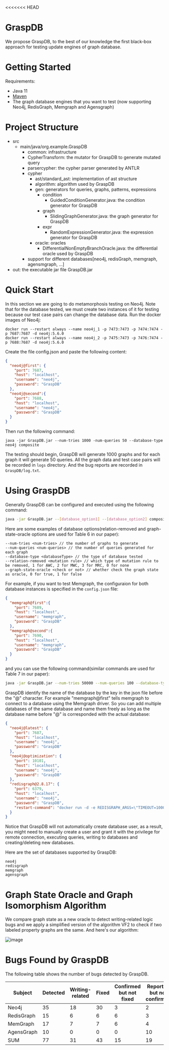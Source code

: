 <<<<<<< HEAD
# GraspDB

We propose GraspDB, to the best of our knowledge the first black-box approach for testing update engines of graph database.

# Getting Started

Requirements:
* Java 11
* [Maven](https://maven.apache.org/)
* The graph database engines that you want to test (now supporting Neo4j, RedisGraph, Memgraph and Agensgraph)



# Project Structure

* src
    * main/java/org.example.GraspDB
        * common:  infrastructure
        * CypherTransform:  the mutator for GraspDB to generate mutated query
        * parsercypher: the cypher parser generated by ANTLR
        * cypher
          * ast/standard_ast: implementation of ast structure
          * algorithm: algorithm used by GraspDB
          * gen: generators for queries, graphs, patterns, expressions
            * condition
              * GuidedConditionGenerator.java: the condition generator for GraspDB
            * graph
              * SlidingGraphGenerator.java: the graph generator for GraspDB
            * expr
              * RandomExpressionGenerator.java: the expression generator for GraspDB
          * oracle: oracles
            * DifferentialNonEmptyBranchOracle.java: the differential oracle used by GraspDB
        * support for different databases[neo4j, redisGraph, memgraph, agensmgraph, ...]
* out: the executable jar file GraspDB.jar


# Quick Start
In this section we are going to do metamorphosis testing on Neo4j.
Note that for the database tested, we must create two instances of it for testing because our test case pairs can change the database data. Run the docker images of Neo4j:

```shell
docker run --restart always --name neo4j_1 -p 7473:7473 -p 7474:7474 -p 7687:7687 -d neo4j:5.6.0
docker run --restart always --name neo4j_2 -p 7475:7473 -p 7476:7474 -p 7688:7687 -d neo4j:5.6.0
```

Create the file config.json and paste the following content:
```json
{
  "neo4j@first": {
    "port": 7687,
    "host": "localhost",
    "username": "neo4j",
    "password": "GraspDB"
  },
  "neo4j@second":{
    "port": 7688,
    "host": "localhost",
    "username": "neo4j",
    "password": "GraspDB"
  }
}
```
Then run the following command:
```shell
java -jar GraspDB.jar --num-tries 1000 -num-queries 50 --database-type neo4j composite
```
The testing should begin, GraspDB will generate 1000 graphs and for each graph it will generate 50 queries.
All the graph data and test case pairs will be recorded in ```logs``` directory. And the bug reports are recorded in ```GraspDB/log.txt```.


# Using GraspDB

Generally GraspDB can be configured and executed using the following command:

```bash
java -jar GraspDB.jar --[database_option1] --[database_option2] composite
```

Here are some examples of database options(relation-removed and graph-state-oracle options are used for Table 6 in our paper):

```
--num-tries <num-tries> // the number of graphs to generate
--num-queries <num-queries> // the number of queries generated for each graph
--database-type <databaseType> // the type of database tested
--relation-removed <mutation rule> // which type of mutation rule to be removed, 1 for AWC, 2 for MWC, 3 for MRC, 0 for none
--graph-state-oracle <check or not> // whether check the graph state as oracle, 0 for true, 1 for false
```

For example, if you want to test Memgraph, the configuraion for both database instances is specified in the ```config.json``` file:
```json
{
  "memgraph@first":{
    "port": 7689,
    "host": "localhost",
    "username": "memgraph",
    "password": "GraspDB"
  },
  "memgraph@second":{
    "port": 7690,
    "host": "localhost",
    "username": "memgraph",
    "password": "GraspDB"
  }
}
```
and you can use the following command(similar commands are used for Table 7 in our paper):

```bash
java -jar GraspDB.jar --num-tries 50000 --num-queries 100 --database-type memgraph composite
```

GraspDB identify the name of the database by the key in the json file before the "@" character. For example "memgraph@first" tells memgraph to connect to a database using the Memgraph driver. So you can add multiple databases of the same database and name them freely as long as the database name before "@" is corresponded with the actual database:
```json
{
  "neo4j@latest": {
    "port": 7687,
    "host": "localhost",
    "username": "neo4j",
    "password": "GraspDB"
  },
  "neo4j@optimization": {
    "port": 10101,
    "host": "localhost",
    "username": "neo4j",
    "password": "GraspDB"
  },
  "redisgraph@2.8.17": {
    "port": 6379,
    "host": "localhost",
    "username": "neo4j",
    "password": "GraspDB",
    "restart-command": "docker run -d -e REDISGRAPH_ARGS=\"TIMEOUT=1000\" -p 6379:6379 -it --rm redislabs/redisgraph:2.8.20"
  }
}
```

Notice that GraspDB will not automatically create database user, as a result, you might need to manually create a user and grant it with the privilege for remote connection, executing queries, writing to databases and creating/deleting new databases.

Here are the set of databases supported by GraspDB:

```
neo4j
redisgraph
memgraph
agensgraph
```

# Graph State Oracle and Graph Isomorphism Algorithm

We compare graph state as a new oracle to detect writing-related logic bugs and we apply a simplified version of the algorithm VF2 to check if two labeled property graphs are the same. And here's our algorithm:

![image](./Image.jpg)

# Bugs Found by GraspDB

The following table shows the number of bugs detected by GraspDB.

| Subject    | Detected  | Writing-related | Fixed | Confirmed but not fixed | Reported but not confirmed |Crash/Error |Logic |
| ---------- | --------- | ----------------| ----- | ----------------------- | -------------------------- |------------|------|
| Neo4j      | 35        | 18              | 30    | 3                       | 2                          | 29         |4     |
| RedisGraph | 15        | 6               | 6     | 6                       | 3                          | 8          |4     |
| MemGraph   | 17        | 7               | 7     | 6                       | 4                          | 8          |5     |
| AgensGraph | 10        | 0               | 0     | 0                       | 10                         | 0          |0     |
| SUM        | 77        | 31              | 43    | 15                      | 19                         | 45         |13    |


>>>>>>>>>

